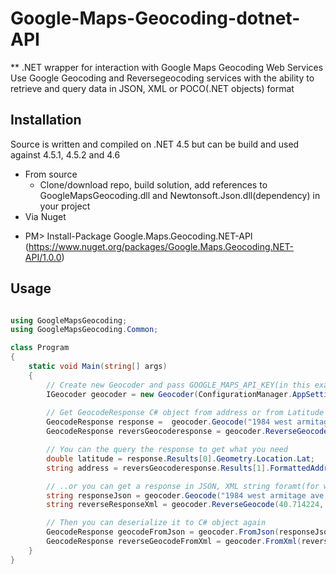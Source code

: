 # Google-Maps-Geocoding-dotnet-API
** .NET wrapper for interaction with Google Maps Geocoding Web Services 
Use Google Geocoding and Reversegeocoding services with the ability to retrieve and query data in JSON, XML or POCO(.NET objects) format

## Installation
Source is written and compiled on .NET 4.5 but can be build and used against 4.5.1, 4.5.2 and 4.6
* From source
  - Clone/download repo, build solution, add references to GoogleMapsGeocoding.dll and Newtonsoft.Json.dll(dependency) in your project 
* Via Nuget
 - PM> Install-Package Google.Maps.Geocoding.NET-API  (https://www.nuget.org/packages/Google.Maps.Geocoding.NET-API/1.0.0)

## Usage

```csharp

using GoogleMapsGeocoding;
using GoogleMapsGeocoding.Common;

class Program
{
    static void Main(string[] args)
    {
        // Create new Geocoder and pass GOOGLE_MAPS_API_KEY(in this example it's stored in .config)
        IGeocoder geocoder = new Geocoder(ConfigurationManager.AppSettings["GOOGLE_MAPS_API_KEY"]);
        
        // Get GeocodeResponse C# object from address or from Latitude Longitude(reverse geocoding) 
        GeocodeResponse response =  geocoder.Geocode("1984 west armitage ave chicago il");
        GeocodeResponse reversGeocoderesponse = geocoder.ReverseGeocode(40.714224, -73.961452);

        // You can the query the response to get what you need
        double latitude = response.Results[0].Geometry.Location.Lat;
        string address = reversGeocoderesponse.Results[1].FormattedAddress;

        // ..or you can get a response in JSON, XML string foramt(for whatever reason) and "play" with it
        string responseJson = geocoder.Geocode("1984 west armitage ave chicago il", ResponseFormat.JSON);
        string reverseResponseXml = geocoder.ReverseGeocode(40.714224, -73.961452, ResponseFormat.XML);

        // Then you can deserialize it to C# object again
        GeocodeResponse geocodeFromJson = geocoder.FromJson(responseJson);
        GeocodeResponse reverseGeocodeFromXml = geocoder.FromXml(reverseResponseXml);           
    }
}
```

